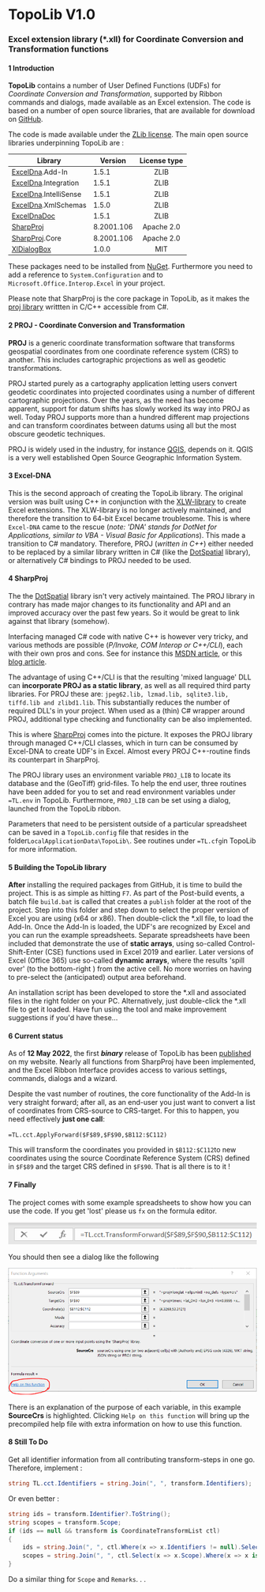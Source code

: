 # TopoLib V1.0

### Excel extension library (*.xll) for Coordinate Conversion and Transformation functions

#### 1	Introduction

**TopoLib** contains a number of User Defined Functions (UDFs) for *Coordinate Conversion and Transformation*, supported by Ribbon commands and dialogs, made available as an Excel extension. The code is based on a number of open source libraries, that are available for download on [GitHub](https://github.com/).

The code is made available under the [ZLib license](License.md).   The  main open source libraries underpinning TopoLib are :

| Library                                                      | Version    | License type |
| ------------------------------------------------------------ | ---------- | :----------: |
| [ExcelDna](https://github.com/Excel-DNA/ExcelDna).Add-In     | 1.5.1      |     ZLIB     |
| [ExcelDna](https://github.com/Excel-DNA/ExcelDna).Integration | 1.5.1      |     ZLIB     |
| [ExcelDna](https://github.com/Excel-DNA/ExcelDna).IntelliSense | 1.5.1      |     ZLIB     |
| [ExcelDna](https://github.com/Excel-DNA/ExcelDna).XmlSchemas | 1.5.0      |     ZLIB     |
| [ExcelDnaDoc](https://github.com/Excel-DNA/ExcelDnaDoc)      | 1.5.1      |     ZLIB     |
| [SharpProj](https://github.com/AmpScm/SharpProj)             | 8.2001.106 |  Apache 2.0  |
| [SharpProj](https://github.com/AmpScm/SharpProj).Core        | 8.2001.106 |  Apache 2.0  |
| [XlDialogBox](https://github.com/Duijndam-Dev/XlDialogBox)   | 1.0.0      |     MIT      |

These packages need to be installed from [NuGet](https://www.nuget.org/).  Furthermore you need to add a reference to `System.Configuration` and to `Microsoft.Office.Interop.Excel` in your project.

Please note that SharpProj is the core package in TopoLib, as it makes the [proj library](https://proj.org/index.html) writtten in C/C++ accessible from C#.

#### 2	PROJ - Coordinate Conversion and Transformation 

**PROJ** is a generic coordinate transformation software that transforms geospatial coordinates from one coordinate reference system (CRS) to another. This includes cartographic projections as well as geodetic transformations.

PROJ started purely as a cartography application letting users convert geodetic coordinates into projected coordinates using a number of different cartographic projections. Over the years, as the need has become apparent, support for datum shifts has slowly worked its way into PROJ as well. Today PROJ supports more than a hundred different map projections and can transform coordinates between datums using all but the most obscure geodetic techniques. 

PROJ is widely used in the industry, for instance [QGIS](https://www.qgis.org/en/site/), depends on it. QGIS is a very well established Open Source Geographic Information System. 

#### 3	Excel-DNA

This is the second approach of creating the TopoLib library. The original version was built using C++ in conjunction with the [XLW-library](https://github.com/xlw/xlw) to create Excel extensions. The XLW-library is no longer actively maintained, and therefore the transition to 64-bit Excel became troublesome. This is where `Excel-DNA`  came to the rescue (*note: 'DNA' stands for DotNet for Applications, similar to VBA - Visual Basic for Applications*). This made a transition to C# mandatory.  Therefore, PROJ (*written in C++*) either needed to be replaced by a similar library written in C# (like the [DotSpatial](https://github.com/DotSpatial/DotSpatial) library),  or alternatively C#  bindings to PROJ needed to be used. 

#### 4	SharpProj

The the [DotSpatial](https://github.com/DotSpatial/DotSpatial) library isn't very actively maintained. The PROJ library in contrary has made major changes to its functionality and API and an improved accuracy over the past few years. So it would be great to link against that library (somehow). 

Interfacing managed C# code with native C++ is however very tricky, and various methods are possible (*P/Invoke, COM Interop or C++/CLI*), each with their own pros and cons. See for instance this [MSDN article](https://social.msdn.microsoft.com/Forums/vstudio/en-US/299da822-5539-4e5b-9ba7-b614e564c9f4/presenting-a-c-library-lib-for-use-in-c-project?forum=vcgeneral), or this [blog article](https://mark-borg.github.io/blog/2017/interop/).  

The advantage of using C++/CLI is that the resulting 'mixed language' DLL can **incorporate PROJ as a static library**, as well as all required third party libraries. For PROJ these are: `jpeg62.lib, lzmad.lib, sqlite3.lib, tiffd.lib and zlibd1.lib`. This substantially reduces the number of required DLL's in your project. When used as a (thin) C# wrapper around PROJ, additional type checking and functionality can be also implemented.

This is where [SharpProj](https://github.com/AmpScm/SharpProj) comes into the picture. It exposes the PROJ library through managed C++/CLI classes, which in turn can be consumed by Excel-DNA to create UDF's in Excel. Almost every  PROJ C++-routine finds its counterpart in SharpProj.

The PROJ library uses an environment variable `PROJ_LIB` to locate its database and the (GeoTiff) grid-files. To help the end user, three routines have been added for you to set and read environment variables under `=TL.env` in TopoLib. Furthermore, `PROJ_LIB`  can be set using a dialog, launched from the TopoLib ribbon.

Parameters that need to be persistent outside of a particular spreadsheet can be saved in a `TopoLib.config` file that resides in the folder`LocalApplicationData\TopoLib\`. See routines under  `=TL.cfg`in TopoLib for more information.

#### 5	Building the TopoLib library

**After** installing the required packages from GitHub, it is time to build the project. This is as simple as hitting `F7`. As part of the Post-build events, a batch file `build.bat` is called that creates a `publish` folder at the root of the project. Step into this folder and step down to select the proper version of Excel you are using (x64 or x86). Then double-click the *.xll file, to load the Add-In. Once the Add-In is loaded, the UDF's are recognized by Excel and you can run the example spreadsheets. Separate spreadsheets have been included that demonstrate the use of **static arrays**, using so-called Control-Shift-Enter (CSE) functions used in Excel 2019 and earlier. Later versions of Excel (Office 365) use so-called **dynamic arrays**, where the results 'spill over' (to the bottom-right ) from the active cell. No more worries on having to pre-select the (anticipated) output area beforehand. 

An installation script has been developed to store the *.xll and associated files in the right folder on your PC. Alternatively, just double-click the *.xll file to get it loaded.  Have fun using the tool and make improvement suggestions if you'd have these...

#### 6	Current status

As of **12 May 2022**, the first ***binary*** release of TopoLib has been [published](https://www.duijndam.dev/download/geolib-2021-11-10/) on my website. Nearly all functions from SharpProj have been implemented, and the Excel Ribbon Interface provides access to various settings, commands, dialogs and a wizard.

Despite the vast number of routines, the core functionality of the Add-In is very straight forward; after all, as an end-user you just want to convert a list of coordinates from CRS-source to CRS-target. For this to happen, you need effectively **just one call**: 

`=TL.cct.ApplyForward($F$89,$F$90,$B112:$C112)` 

This will transform the coordinates you provided in `$B112:$C112`to new coordinates using the source Coordinate Reference System (CRS) defined in `$F$89` and the target CRS defined in `$F$90`. That is all there is to it !

#### 7	Finally

The project comes with some example spreadsheets to show how you can use the code. If you get 'lost' please us `fx` on the formula editor.

![image-20211217110658409](Typora/image-20211217110658409.png) 

You should then see a dialog like the following

![image-20211217111622793](Typora/image-20211217111622793.png) 

There is an explanation of the purpose of each variable, in this example **SourceCrs** is highlighted. Clicking `Help on this function` will bring up the precompiled help file with extra information on how to use this function.

#### 8	Still To Do

Get all identifier information from all contributing transform-steps in one go. Therefore, implement :

```c#
string TL.cct.Identifiers = string.Join(", ", transform.Identifiers);
```

Or even better :

```C#
string ids = transform.Identifier?.ToString();
string scopes = transform.Scope;
if (ids == null && transform is CoordinateTransformList ctl)
{
	ids = string.Join(", ", ctl.Where(x => x.Identifiers != null).SelectMany(x => x.Identifiers));
    scopes = string.Join(", ", ctl.Select(x => x.Scope).Where(x => x is not null).Distinct());
}
```

Do a similar thing for `Scope` and `Remarks`. . .
